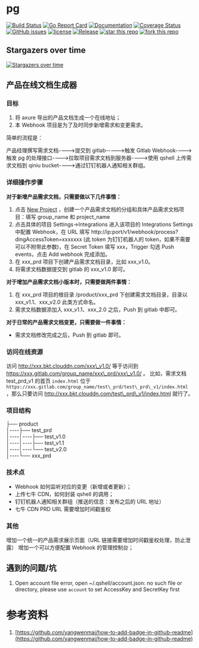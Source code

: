 # pg
[![Build Status](https://travis-ci.org/yangwenmai/pg.svg?branch=master)](https://travis-ci.org/yangwenmai/pg) [![Go Report Card](https://goreportcard.com/badge/github.com/yangwenmai/pg)](https://goreportcard.com/report/github.com/yangwenmai/pg)  [![Documentation](https://godoc.org/github.com/yangwenmai/pg?status.svg)](http://godoc.org/github.com/yangwenmai/pg) [![Coverage Status](https://coveralls.io/repos/github/yangwenmai/pg/badge.svg?branch=master)](https://coveralls.io/github/yangwenmai/pg?branch=master) [![GitHub issues](https://img.shields.io/github/issues/yangwenmai/pg.svg?label=Issue)](https://github.com/yangwenmai/pg/issues) [![license](https://img.shields.io/github/license/yangwenmai/pg.svg)](https://github.com/yangwenmai/pg/blob/master/LICENSE) [![Release](https://img.shields.io/github/release/yangwenmai/pg.svg?label=Release)](https://github.com/yangwenmai/pg/releases) [![star this repo](http://githubbadges.com/star.svg?user=yangwenmai&repo=pg)](http://github.com/yangwenmai/pg) [![fork this repo](http://githubbadges.com/fork.svg?user=yangwenmai&repo=pg)](http://github.com/yangwenmai/pg/fork)

## Stargazers over time

[![Stargazers over time](https://starcharts.herokuapp.com/yangwenmai/pg.svg)](https://starcharts.herokuapp.com/yangwenmai/pg)

## 产品在线文档生成器 ##

### 目标 ###

1. 将 axure 导出的产品文档生成一个在线地址；
2. 本 Webhook 项目是为了及时同步新增需求和变更需求。

简单的流程是：

  产品经理撰写需求文档---->提交到 gitlab----->触发 Gitlab Webhook---->触发 pg 的处理接口---->拉取项目需求文档到服务器---->使用 qshell 上传需求文档到 qiniu bucket---->通过钉钉机器人通知相关群组。

### 详细操作步骤 ###

**对于新增产品需求文档，只需要做以下几件事情：**

  1. 点击 [New Project](https://xxx.gitlab.com/projects/new) ，创建一个产品需求文档的分组和具体产品需求文档项目：填写 group_name 和 project_name
  2. 点击具体的项目 Settings->Integrations 进入该项目的 Integrations Settings 中配置 Webhook，在 URL 填写 http://ip:port/v1/webhook/process?dingAccessToken=xxxxxxx (此 token 为钉钉机器人的 token，如果不需要可以不附带此参数)，在 Secret Token 填写 xxx，Trigger 勾选 Push events，点击 Add webhook 完成添加。
  3. 在 xxx\_prd 项目下创建产品需求文档目录，比如 xxx\_v1.0。
  4. 将需求文档数据提交到 gitlab 的 xxx\_v1.0 即可。

**对于增加产品需求文档小版本时，只需要做两件事情：**

  1. 在 xxx\_prd 项目的根目录 /product/xxx\_prd 下创建需求文档目录，目录以 xxx\_v1.1、xxx\_v2.0 此类方式命名。
  2. 需求文档数据添加入 xxx\_v1.1、xxx\_2.0 之后，Push 到 gitlab 中即可。

**对于日常的产品需求文档变更，只需要做一件事情：**

  * 需求文档修改完成之后，Push 到 gitlab 即可。

### 访问在线资源 ###

  访问 http://xxx.bkt.clouddn.com/xxx\_v1.0/ 等于访问到 https://xxx.gitlab.com/group_name/xxx\_prd/xxx\_v1.0/ 。
  比如，需求文档 test\_prd\_v1 的首页 `index.html` 位于 `https://xxx.gitlab.com/group_name/test\_prd/test\_prd\_v1/index.html` ，那么只要访问 http://xxx.bkt.clouddn.com/test\_prd\_v1/index.html 就行了。

### 项目结构 ###

  ├── product  
  │----├── test_prd  
  │----│----├── test_v1.0  
  │----│----├── test_v1.1  
  │----│----└── test_v2.0  
  │----└── xxx_prd  

### 技术点 ###
  
  - Webhook 如何监听对应的变更（新增或者更新）；
  - 上传七牛 CDN，如何封装 qshell 的调用；
  - 钉钉机器人通知相关群组（推送的信息：发布之后的 URL 地址）
  - 七牛 CDN PRD URL 需要增加时间戳鉴权

### 其他 ###

  增加一个统一的产品需求展示页面（URL 链接需要增加时间戳鉴权处理，防止泄露）
  增加一个可以方便配置 Webhook 的管理控制台；

## 遇到的问题/坑 ##

1. Open account file error, open ~/.qshell/account.json: no such file or directory, please use `account` to set AccessKey and SecretKey first

# 参考资料

1. [https://github.com/yangwenmai/how-to-add-badge-in-github-readme](https://github.com/yangwenmai/how-to-add-badge-in-github-readme)
